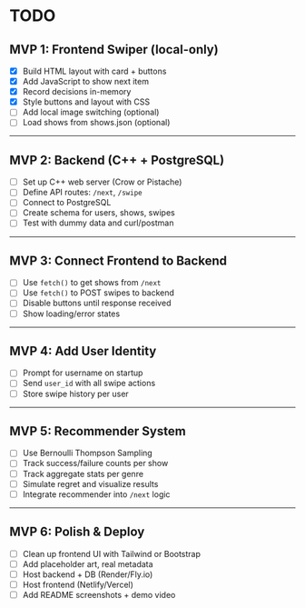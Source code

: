 # TODO

## MVP 1: Frontend Swiper (local-only)

- [x] Build HTML layout with card + buttons
- [x] Add JavaScript to show next item
- [x] Record decisions in-memory
- [x] Style buttons and layout with CSS
- [ ] Add local image switching (optional)
- [ ] Load shows from shows.json (optional)

---

## MVP 2: Backend (C++ + PostgreSQL)

- [ ] Set up C++ web server (Crow or Pistache)
- [ ] Define API routes: `/next`, `/swipe`
- [ ] Connect to PostgreSQL
- [ ] Create schema for users, shows, swipes
- [ ] Test with dummy data and curl/postman

---

## MVP 3: Connect Frontend to Backend

- [ ] Use `fetch()` to get shows from `/next`
- [ ] Use `fetch()` to POST swipes to backend
- [ ] Disable buttons until response received
- [ ] Show loading/error states

---

## MVP 4: Add User Identity

- [ ] Prompt for username on startup
- [ ] Send `user_id` with all swipe actions
- [ ] Store swipe history per user

---

## MVP 5: Recommender System

- [ ] Use Bernoulli Thompson Sampling
- [ ] Track success/failure counts per show
- [ ] Track aggregate stats per genre
- [ ] Simulate regret and visualize results
- [ ] Integrate recommender into `/next` logic

---

## MVP 6: Polish & Deploy

- [ ] Clean up frontend UI with Tailwind or Bootstrap
- [ ] Add placeholder art, real metadata
- [ ] Host backend + DB (Render/Fly.io)
- [ ] Host frontend (Netlify/Vercel)
- [ ] Add README screenshots + demo video
